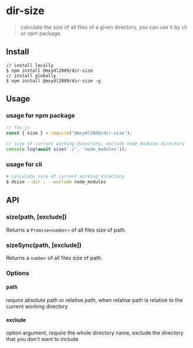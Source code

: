 # dir-size

> calculate the size of all files of a given directory, you can use it by cli or npm package.

## Install

```
// install locally
$ npm install @mxydl2009/dir-size
// install globally
$ npm install @mxydl2009/dir-size -g
```

## Usage

### usage for npm package
```js
// foo.js
const { size } = require('@mxydl2009/dir-size');

// size of current working directory, exclude node_modules directory
console.log(await size('./', 'node_modules'));
```

### usage for cli
```bash
# calculate size of current working directory
$ dsize --dir . --exclude node_modules
```

## API

### size(path, [exclude])

Returns a `Promise<number>` of all files size of path.

### sizeSync(path, [exclude])

Returns a `number` of all files size of path.

### Options
#### path<string>
require absolute path or relative path, when relative path is relative to the current working directory

#### exclude<string>
option argument, require the whole directory name, exclude the directory that you don't want to include
